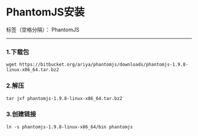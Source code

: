 ﻿# PhantomJS安装

标签（空格分隔）： PhantomJS

---


### 1.下载包
    wget https://bitbucket.org/ariya/phantomjs/downloads/phantomjs-1.9.8-linux-x86_64.tar.bz2
 
### 2.解压
    tar jxf phantomjs-1.9.8-linux-x86_64.tar.bz2

### 3.创建链接
    ln -s phantomjs-1.9.8-linux-x86_64/bin phantomjs






